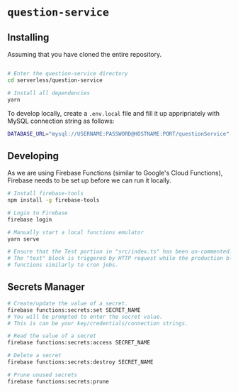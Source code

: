 # `question-service`

## Installing

Assuming that you have cloned the entire repository.

```bash

# Enter the question-service directory
cd serverless/question-service

# Install all dependencies
yarn

```
To develop locally, create a `.env.local` file and fill it up appripriately with MySQL connection string as follows:

```bash
DATABASE_URL="mysql://USERNAME:PASSWORD@HOSTNAME:PORT/questionService"
```

## Developing

As we are using Firebase Functions (similar to Google's Cloud Functions), Firebase needs to be set up before we can run it locally.

```bash
# Install firebase-tools
npm install -g firebase-tools

# Login to Firebase 
firebase login

# Manually start a local functions emulator
yarn serve

# Ensure that the Test portion in "src/index.ts" has been un-commented.
# The "test" block is triggered by HTTP request while the production blocks 
# functions similarly to cron jobs.
```

## Secrets Manager

```bash
# Create/update the value of a secret.
firebase functions:secrets:set SECRET_NAME
# You will be prompted to enter the secret value.
# This is can be your key/credentials/connection strings.

# Read the value of a secret
firebase functions:secrets:access SECRET_NAME

# Delete a secret
firebase functions:secrets:destroy SECRET_NAME

# Prune unused secrets
firebase functions:secrets:prune
```